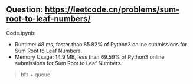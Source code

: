 ## Question: https://leetcode.cn/problems/sum-root-to-leaf-numbers/

Code.ipynb:
* Runtime: 48 ms, faster than 85.82% of Python3 online submissions for Sum Root to Leaf Numbers.
* Memory Usage: 14.9 MB, less than 69.59% of Python3 online submissions for Sum Root to Leaf Numbers.
> bfs + queue
